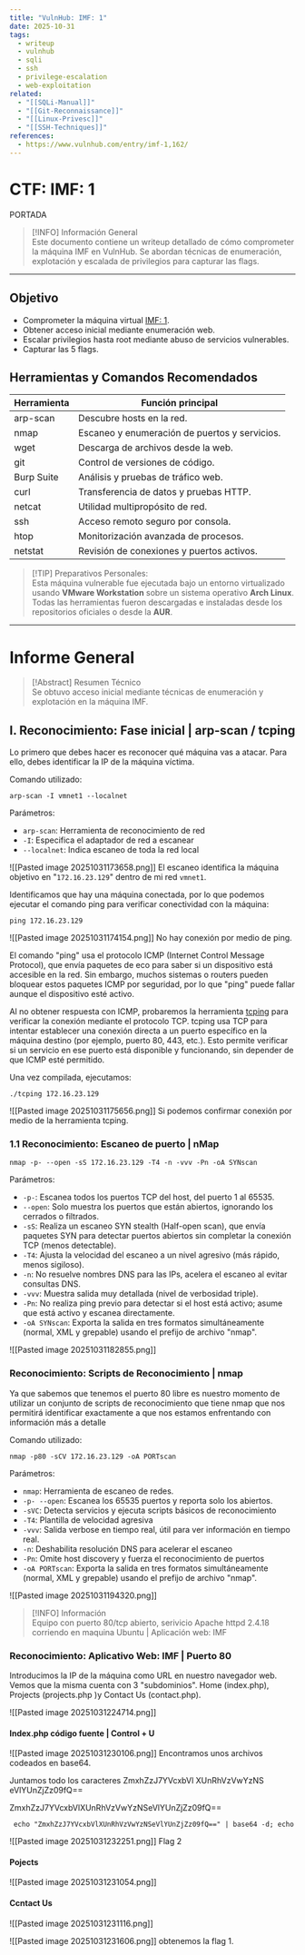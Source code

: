```yaml
---
title: "VulnHub: IMF: 1"
date: 2025-10-31
tags:
  - writeup
  - vulnhub
  - sqli
  - ssh
  - privilege-escalation
  - web-exploitation
related:
  - "[[SQLi-Manual]]"
  - "[[Git-Reconnaissance]]"
  - "[[Linux-Privesc]]"
  - "[[SSH-Techniques]]"
references:
  - https://www.vulnhub.com/entry/imf-1,162/
---
```


# CTF: IMF: 1

PORTADA

>[!INFO] Información General  
>Este documento contiene un writeup detallado de cómo comprometer la máquina IMF en VulnHub. Se abordan técnicas de enumeración, explotación y escalada de privilegios para capturar las flags.

---

## Objetivo

- Comprometer la máquina virtual [IMF: 1](https://www.vulnhub.com/entry/imf-1,162/).
- Obtener acceso inicial mediante enumeración web.
- Escalar privilegios hasta root mediante abuso de servicios vulnerables.
- Capturar las 5 flags.

## Herramientas y Comandos Recomendados

| Herramienta | Función principal                               |
| ----------- | ---------------------------------------------- |
| arp-scan    | Descubre hosts en la red.                       |
| nmap        | Escaneo y enumeración de puertos y servicios. |
| wget        | Descarga de archivos desde la web.              |
| git         | Control de versiones de código.                 |
| Burp Suite  | Análisis y pruebas de tráfico web.              |
| curl        | Transferencia de datos y pruebas HTTP.          |
| netcat      | Utilidad multipropósito de red.                 |
| ssh         | Acceso remoto seguro por consola.               |
| htop        | Monitorización avanzada de procesos.            |
| netstat     | Revisión de conexiones y puertos activos.       |

> [!TIP] Preparativos Personales:  
> Esta máquina vulnerable fue ejecutada bajo un entorno virtualizado usando **VMware Workstation** sobre un sistema operativo **Arch Linux**. Todas las herramientas fueron descargadas e instaladas desde los repositorios oficiales o desde la **AUR**.

---

# Informe General

> [!Abstract] Resumen Técnico  
> Se obtuvo acceso inicial mediante técnicas de enumeración y explotación en la máquina IMF.

## I. Reconocimiento: Fase inicial | arp-scan / tcping

Lo primero que debes hacer es reconocer qué máquina vas a atacar. Para ello, debes identificar la IP de la máquina víctima.

Comando utilizado:
```
arp-scan -I vmnet1 --localnet
```

Parámetros:
- `arp-scan`: Herramienta de reconocimiento de red
- `-I`: Especifica el adaptador de red a escanear
- `--localnet`: Indica escaneo de toda la red local

![[Pasted image 20251031173658.png]]
	El escaneo identifica la máquina objetivo en "`172.16.23.129`" dentro de mi red `vmnet1`.

Identificamos que hay una máquina conectada, por lo que podemos ejecutar el comando ping para verificar conectividad con la máquina:

```
ping 172.16.23.129
```
![[Pasted image 20251031174154.png]]
	No hay conexión por medio de ping.

El comando "ping" usa el protocolo ICMP (Internet Control Message Protocol), que envía paquetes de eco para saber si un dispositivo está accesible en la red. Sin embargo, muchos sistemas o routers pueden bloquear estos paquetes ICMP por seguridad, por lo que "ping" puede fallar aunque el dispositivo esté activo. 

Al no obtener respuesta con ICMP, probaremos la herramienta [tcping](https://github.com/cloverstd/tcping) para verificar la conexión mediante el protocolo TCP. tcping usa TCP para intentar establecer una conexión directa a un puerto específico en la máquina destino (por ejemplo, puerto 80, 443, etc.). Esto permite verificar si un servicio en ese puerto está disponible y funcionando, sin depender de que ICMP esté permitido.

Una vez compilada, ejecutamos:
```
./tcping 172.16.23.129
```
![[Pasted image 20251031175656.png]]
	Si podemos confirmar conexión por medio de la herramienta tcping.


### 1.1 Reconocimiento: Escaneo de puerto | nMap

```
nmap -p- --open -sS 172.16.23.129 -T4 -n -vvv -Pn -oA SYNscan 
```

Parámetros:
- `-p-`: Escanea todos los puertos TCP del host, del puerto 1 al 65535.
- `--open`: Solo muestra los puertos que están abiertos, ignorando los cerrados o filtrados.
- `-sS`: Realiza un escaneo SYN stealth (Half-open scan), que envía paquetes SYN para detectar puertos abiertos sin completar la conexión TCP (menos detectable).
- `-T4`: Ajusta la velocidad del escaneo a un nivel agresivo (más rápido, menos sigiloso).
- `-n`: No resuelve nombres DNS para las IPs, acelera el escaneo al evitar consultas DNS.
- `-vvv`: Muestra salida muy detallada (nivel de verbosidad triple).
- `-Pn`: No realiza ping previo para detectar si el host está activo; asume que está activo y escanea directamente.
- `-oA SYNscan`: Exporta la salida en tres formatos simultáneamente (normal, XML y grepable) usando el prefijo de archivo "nmap".

![[Pasted image 20251031182855.png]]

### Reconocimiento: Scripts de Reconocimiento | nmap

Ya que sabemos que tenemos el puerto 80 libre es nuestro momento de utilizar un conjunto de scripts de reconocimiento que  tiene nmap que nos permitirá identificar exactamente a que nos estamos enfrentando con información más a detalle

Comando utilizado:
```
nmap -p80 -sCV 172.16.23.129 -oA PORTscan   
```

Parámetros:
- `nmap`: Herramienta de escaneo de redes.
- `-p- --open`: Escanea los 65535 puertos y reporta solo los abiertos.
- `-sVC`: Detecta servicios y ejecuta scripts básicos de reconocimiento
- `-T4`: Plantilla de velocidad agresiva
- `-vvv`: Salida verbose en tiempo real, útil para ver información en tiempo real.
- `-n`: Deshabilita resolución DNS para acelerar el escaneo
- `-Pn`: Omite host discovery y fuerza el reconocimiento de puertos
- `-oA PORTscan`: Exporta la salida en tres formatos simultáneamente (normal, XML y grepable) usando el prefijo de archivo "nmap".

![[Pasted image 20251031194320.png]]

> [!INFO] Información  
>  Equipo con puerto 80/tcp abierto, serivicio Apache httpd  2.4.18 corriendo en maquina  Ubuntu | Aplicación web: IMF 


### Reconocimiento: Aplicativo Web: IMF | Puerto 80

Introducimos la IP de la máquina como URL en nuestro navegador web. Vemos que la misma cuenta con 3 "subdominios". Home (index.php), Projects (projects.php )y Contact Us (contact.php).

![[Pasted image 20251031224714.png]]

#### Index.php código fuente | Control + U 

![[Pasted image 20251031230106.png]]
	Encontramos unos archivos codeados en base64.

Juntamos todo los caracteres 
ZmxhZzJ7YVcxbVl
XUnRhVzVwYzNS
eVlYUnZjZz09fQ==

ZmxhZzJ7YVcxbVlXUnRhVzVwYzNSeVlYUnZjZz09fQ==

```
 echo "ZmxhZzJ7YVcxbVlXUnRhVzVwYzNSeVlYUnZjZz09fQ==" | base64 -d; echo
```

![[Pasted image 20251031232251.png]]
	Flag 2
#### Pojects

![[Pasted image 20251031231054.png]]


#### Ccntact Us

![[Pasted image 20251031231116.png]]


![[Pasted image 20251031231606.png]]
	obtenemos la flag 1.